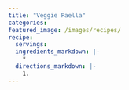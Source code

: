 ```yaml
---
title: "Veggie Paella"
categories:
featured_image: /images/recipes/
recipe:
  servings: 
  ingredients_markdown: |-
    *
  directions_markdown: |-
    1.
---
```


